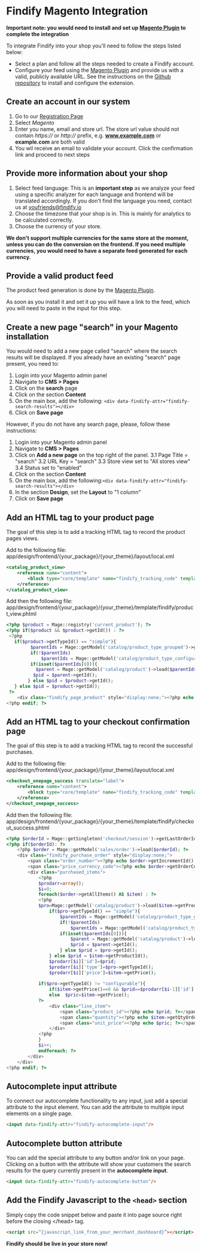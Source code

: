 # Findify Magento Integration

__Important note: you would need to install and set up [Magento Plugin](https://github.com/findify/findify-magento) to complete the integration__

To integrate Findify into your shop you'll need to follow the steps listed below:

* Select a plan and follow all the steps needed to create a Findify account.
* Configure your feed using the [Magento Plugin](https://github.com/findify/findify-magento/archive/master.zip) and provide us with a valid, publicly available URL. See the instructions on the [Github repository](https://github.com/findify/findify-magento) to install and configure the extension.

## Create an account in our system

1. Go to our [Registration Page](https://dashboard.findify.io/#/sign-in/register)
2. Select _Magento_
3. Enter you name, email and store url. The store url value should not contain _https://_ or _http://_ prefix, e.g. __www.example.com__ or __example.com__ are both valid
4. You wil receive an email to validate your account. Click the confirmation link and proceed to next steps

## Provide more information about your shop

1. Select feed language: This is an __important step__ as we analyze your feed using a specific analyzer for each language  and frontend will be translated accordingly. If you don't find the language you need, contact us at youfriends@findify.io
2. Choose the timezone that your shop is in. This is mainly for analytics to be calculated correctly.
3. Choose the currency of your store.

__We don't support multiple currencies for the same store at the moment, unless you can do the conversion on the frontend. If you need multiple currencies, you would need to have a separate feed generated for each currency.__

## Provide a valid product feed

The product feed generation is done by the [Magento Plugin](https://github.com/findify/findify-magento). 

As soon as you install it and set it up you will have a link to the feed, which you will need to paste in the input for this step.

## Create a new page "search" in your Magento installation

You would need to add a new page called "search" where the search results will be displayed.
If you already have an existing "search" page present, you need to:

1. Login into your Magento admin panel
2. Navigate to __CMS > Pages__
3. Click on the __search__ page
4. Click on the section __Content__
  1. On the main box, add the following: `<div data-findify-attr="findify-search-results"></div>`
5. Click on __Save page__

However, if you do not have any search page, please, follow these instructions:

1. Login into your Magento admin panel
2. Navigate to __CMS > Pages__
3. Click on __Add a new page__ on the top right of the panel.
3.1 Page Title = "search"
3.2 URL Key = "search"
3.3 Store view set to "All stores view"
3.4 Status set to "enabled"
4. Click on the section __Content__
  1. On the main box, add the following:`<div data-findify-attr="findify-search-results"></div>`
  2. In the section __Design__, set the __Layout__ to "1 column"
5. Click on __Save page__

## Add an HTML tag to your product page

The goal of this step is to add a tracking HTML tag to record the product pages views.

Add to the following file: app/design/frontend/{your_package}/{your_theme}/layout/local.xml
```xml
<catalog_product_view>
    <reference name="content">
    	<block type="core/template" name="findify_tracking_code" template="findify/product_view.phtml" after="-"></block>
    </reference>
</catalog_product_view>
```

Add then the following file: app/design/frontend/{your_package}/{your_theme}/template/findify/product_view.phtml
```php
<?php $product = Mage::registry('current_product'); ?>
<?php if($product && $product->getId()) : ?>
 <?php
   if($product->getTypeId() == "simple"){
         $parentIds = Mage::getModel('catalog/product_type_grouped')->getParentIdsByChild($product->getId());
         if(!$parentIds)
             $parentIds = Mage::getModel('catalog/product_type_configurable')->getParentIdsByChild($product->getId());
         if(isset($parentIds[0])){
           $parent = Mage::getModel('catalog/product')->load($parentIds[0]);
          $pid = $parent->getId();
        } else $pid = $product->getId();
   } else $pid = $product->getId();
 ?>
    <div class="findify_page_product" style="display:none;"><?php echo $pid; ?></div>
<?php endif; ?>
```

## Add an HTML tag to your checkout confirmation page

The goal of this step is to add a tracking HTML tag to record the successful purchases.

Add to the following file: app/design/frontend/{your_package}/{your_theme}/layout/local.xml
```xml
<checkout_onepage_success translate="label">
    <reference name="content">
        <block type="core/template" name="findify_tracking_code" template="findify/checkout_success.phtml" after="-"></block>
    </reference>
</checkout_onepage_success>
```

Add then the following file: app/design/frontend/{your_package}/{your_theme}/template/findify/checkout_success.phtml
```php
<?php $orderId = Mage::getSingleton('checkout/session')->getLastOrderId(); ?>
<?php if($orderId): ?>
    <?php $order = Mage::getModel('sales/order')->load($orderId); ?>
    <div class="findify_purchase_order" style="display:none;">
        <span class="order_number"><?php echo $order->getIncrementId(); ?></span>
        <span class="price_currency_code"><?php echo $order->getOrderCurrencyCode(); ?></span>
        <div class="purchased_items">
            <?php 
            $prodarr=array();
            $i=0;
            foreach($order->getAllItems() AS $item) : ?>
            <?php
            $pro=Mage::getModel('catalog/product')->load($item->getProductId());
                if($pro->getTypeId() == "simple"){
                    $parentIds = Mage::getModel('catalog/product_type_grouped')->getParentIdsByChild($pro->getId());
                    if(!$parentIds)
                        $parentIds = Mage::getModel('catalog/product_type_configurable')->getParentIdsByChild($pro->getId());
                    if(isset($parentIds[0])){
                        $parent = Mage::getModel('catalog/product')->load($parentIds[0]);
                        $prid = $parent->getId();
                    } else $prid = $pro->getId();
                } else $prid = $item->getProductId();
                $prodarr[$i]['id']=$prid;
                $prodarr[$i]['type']=$pro->getTypeId();
                $prodarr[$i]['price']=$item->getPrice();
                
            if($pro->getTypeId() != "configurable"){
                if($item->getPrice()==0 && $prid==$prodarr[$i-1]['id'] && $prodarr[$i-1]['type']=="configurable") $pric=$prodarr[$i-1]['price'];
                else  $pric=$item->getPrice();
            ?>
                <div class="line_item">
                    <span class="product_id"><?php echo $prid; ?></span>
                    <span class="quantity"><?php echo $item->getQtyOrdered(); ?></span>
                    <span class="unit_price"><?php echo $pric; ?></span>
                </div>
            <?php
            }
            $i++;
            endforeach; ?>
        </div>
    </div>
<?php endif; ?>
```

## Autocomplete input attribute

To connect our autocomplete functionality to any input, just add a special attribute to the input element. You can add the attribute to multiple input elements on a single page. 

```html
<input data-findify-attr="findify-autocomplete-input"/>
```

## Autocomplete button attribute

You can add the special attribute to any button and/or link on your page. Clicking on a button with the attribute will show your customers the search results for the query currently present in the **autocomplete input**.

```html
<input data-findify-attr="findify-autocomplete-button"/>
```

## Add the Findify Javascript to the `<head>` section

Simply copy the code snippet below and paste it into page source right before the closing &lt;/head&gt; tag.

```html
<script src=”{javascript_link_from_your_merchant_dashboard}”></script>
```

__Findify should be live in your store now!__

